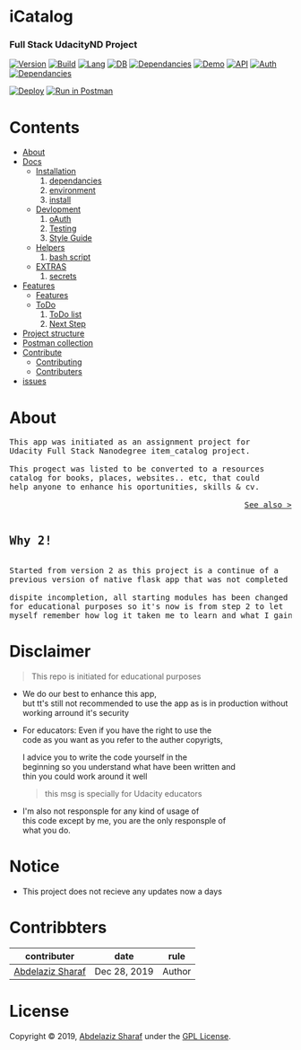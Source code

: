 # iCatalog

### Full Stack UdacityND Project

[![Version](https://img.shields.io/badge/Version-2.0.0-darkgreen.svg)](https://github.com/AbdelazizSharaf001/iCatalog)
[![Build](https://img.shields.io/badge/Build-Passing-yellow.svg)](https://github.com/AbdelazizSharaf001/iCatalog)
[![Lang](https://img.shields.io/badge/Lang-Python-darkblue.svg)](https://github.com/AbdelazizSharaf001/iCatalog)
[![DB](https://img.shields.io/badge/DB-sqlite-blue.svg)](https://github.com/AbdelazizSharaf001/iCatalog)
[![Dependancies](https://img.shields.io/badge/Dependancies-passing-yellow.svg)](/docs#dependancies)
[![Demo](https://img.shields.io/badge/Demo-UP-green.svg)](https://icatalog.herokuapp.com)
[![API](https://img.shields.io/badge/API-UP-green.svg)](https://icatalog.herokuapp.com/api/v1)
[![Auth](https://img.shields.io/badge/Auth-No-red.svg)](https://icatalog.herokuapp.com/api/v1)
[![Dependancies](https://img.shields.io/badge/License-GPL%203.0-black.svg)](https://github.com/AbdelazizSharaf001/iCatalog/blob/master/LICENSE)

[![Deploy](https://www.herokucdn.com/deploy/button.svg)](https://heroku.com/deploy)
[![Run in Postman](https://run.pstmn.io/button.svg)](https://app.getpostman.com/run-collection/b5ac5d891a3964aa896a)



# Contents

- [About](#about)
- [Docs](/docs)
  * [Installation](/docs/ins.md)
    1. [dependancies](/docs/ins.md#dependancies)
    2. [environment](/docs/ins.md#environment)
    3. [install](/docs/ins.md#install)
  * [Devlopment](/docs/Dev.md)
    1. [oAuth](/docs/Dev.md#oauth)
    2. [Testing](/docs/Dev.md#testing)
    3. [Style Guide](/docs/Dev.md#style-guide)
  * [Helpers](/docs/helpers.md)
    1. [bash script](/docs/helpers.md#bash)
  * [EXTRAS](/docs/EXTRAS.md)
    1. [secrets](/docs/EXTRAS.md#secrets)
- [Features](/docs/features.md)
  * [Features](/docs/features.md)
  * [ToDo](/docs/to_do.md)
    1. [ToDo list](/docs/to_do.md#todo)
    2. [Next Step](/docs/to_do.md#next-step)
- [Project structure](/docs/structure.md)
- [Postman collection](https://documenter.getpostman.com/view/9649012/SWLb8UxS)
- [Contribute](/docs/contribute.md)
  * [Contributing](/CONTRIBUTING.md)
  * [Contributers](/docs/contributers.md)
- [issues](/docs/issues.md)


# About

<pre>
This app was initiated as an assignment project for
Udacity Full Stack Nanodegree item_catalog project.

This progect was listed to be converted to a resources
catalog for books, places, websites.. etc, that could
help anyone to enhance his oportunities, skills & cv.

<a  style="float: right;"
    href="https://icatalog.herokuapp.com/about"
    target="_blank">See also ></a>
</pre>

<pre>
<h2>Why 2!</h2>
Started from version 2 as this project is a continue of a
previous version of native flask app that was not completed

dispite incompletion, all starting modules has been changed
for educational purposes so it's now is from step 2 to let
myself remember how log it taken me to learn and what I gained
</pre>

# Disclaimer

> This repo is initiated for educational purposes

- We do our best to enhance this app,
  <br>but tt's still not recommended to use the app as is
  in production without working arround it's security

- For educators: Even if you have the right to use the
  <br>code as you want as you refer to the auther copyrigts,
  
  I advice you to write the code yourself in the
  <br>beginning so you understand what have been written and
  <br>thin you could work around it well
  >this msg is specially for Udacity educators
  
- I'm also not responsple for any kind of usage of
  <br>this code except by me, you are the only responsple of
  <br>what you do.

# Notice
- This project does not recieve any updates now a days

# Contribbters
| contributer           | date         | rule        |
|-----------------------|--------------|-------------|
| [Abdelaziz Sharaf][1] | Dec 28, 2019 | Author      |


# License

Copyright © 2019,
[Abdelaziz Sharaf](https://github.com/AbdelazizSharaf001)
under the [GPL License](LICENSE).

  [1]: https://github.com/AbdelazizSharaf001
